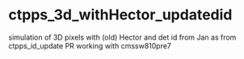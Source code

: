 # ctpps_3d_withHector_updatedid
simulation of 3D pixels with (old) Hector and det id from Jan as from ctpps_id_update PR
working with cmssw810pre7
